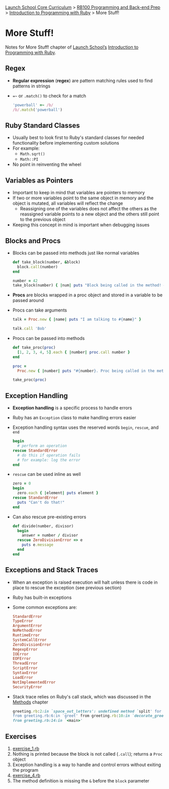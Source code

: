 [Launch School Core Curriculum][readme] >
[RB100 Programming and Back-end Prep][rb100-notes] >
[Introduction to Programming with Ruby][ruby-intro-notes] >
More Stuff!

# More Stuff!

Notes for More Stuff! chapter of [Launch School’s][launch-school] [Introduction to Programming with Ruby][ruby-intro-book].

## Regex

- **Regular expression** (**regex**) are pattern matching rules used to find patterns in strings
- `=~` or `.match()` to check for a match

  ```ruby
  'powerball' =~ /b/
  /b/.match('powerball')
  ```

## Ruby Standard Classes

- Usually best to look first to Ruby's standard classes for needed functionality before implementing custom solutions
- For example:
  - `Math.sqrt()`
  - `Math::PI`
- No point in reinventing the wheel

## Variables as Pointers

- Important to keep in mind that variables are pointers to memory
- If two or more variables point to the same object in memory and the object is mutated, all variables will reflect the change
  - Reassigning one of the variables does not affect the others as the reassigned variable points to a new object and the others still point to the previous object
- Keeping this concept in mind is important when debugging issues

## Blocks and Procs

- Blocks can be passed into methods just like normal variables

  ```ruby
  def take_block(number, &block)
    block.call(number)
  end

  number = 42
  take_block(number) { |num| puts "Block being called in the method! #{num}" }
  ```

- **Procs** are blocks wrapped in a proc object and stored in a variable to be passed around
- Procs can take arguments

  ```ruby
  talk = Proc.new { |name| puts "I am talking to #{name}" }

  talk.call 'Bob'
  ```

- Procs can be passed into methods

  ```ruby
  def take_proc(proc)
    [1, 2, 3, 4, 5].each { |number| proc.call number }
  end

  proc =
    Proc.new { |number| puts "#{number}. Proc being called in the method!" }

  take_proc(proc)
  ```

## Exception Handling

- **Exception handling** is a specific process to handle errors
- Ruby has an `Exception` class to make handling errors easier
- Exception handling syntax uses the reserved words `begin`, `rescue`, and `end`

  ```ruby
  begin
    # perform an operation
  rescue StandardError
    # do this if operation fails
    # for example: log the error
  end
  ```

- `rescue` can be used inline as well

  ```ruby
  zero = 0
  begin
    zero.each { |element| puts element }
  rescue StandardError
    puts "Can't do that!"
  end
  ```

- Can also rescue pre-existing errors

  ```ruby
  def divide(number, divisor)
    begin
      answer = number / divisor
    rescue ZeroDivisionError => e
      puts e.message
    end
  end
  ```

## Exceptions and Stack Traces

- When an exception is raised execution will halt unless there is code in place to rescue the exception (see previous section)
- Ruby has built-in exceptions
- Some common exceptions are:

  ```ruby
  StandardError
  TypeError
  ArgumentError
  NoMethodError
  RuntimeError
  SystemCallError
  ZeroDivisionError
  RegexpError
  IOError
  EOFError
  ThreadError
  ScriptError
  SyntaxError
  LoadError
  NotImplementedError
  SecurityError
  ```

- Stack trace relies on Ruby's call stack, which was discussed in the [Methods](methods/notes.md) chapter

  ```ruby
  greeting.rb:2:in `space_out_letters': undefined method `split' for 1:Integer (NoMethodError)
  from greeting.rb:6:in `greet' from greeting.rb:10:in `decorate_greeting'
  from greeting.rb:14:in `<main>'
  ```

## Exercises

1. [exercise_1.rb](exercise_1.rb)
2. Nothing is printed because the block is not called (`.call`); returns a `Proc` object
3. Exception handling is a way to handle and control errors without exiting the program
4. [exercise_4.rb](exercise_4.rb)
5. The method definition is missing the `&` before the `block` parameter

[rb100-notes]: /rb100/rb100-notes.md
[readme]: /README.md
[ruby-intro-notes]: /rb100/introduction_to_programming_with_ruby/introduction-to-programming-with-ruby-notes.md
[launch-school]: https://launchschool.com
[ruby-intro-book]: https://launchschool.com/books/ruby
